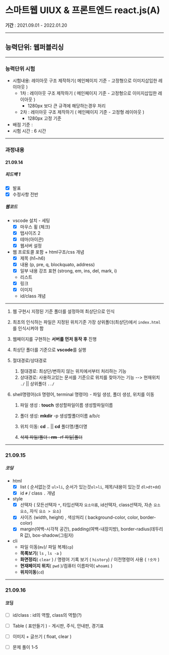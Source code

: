 # 스마트웹 UIUX & 프론트엔드 react.js(A)
**기간** : 2021.09.01 - 2022.01.20

---
## 능력단위: 웹퍼블리싱
---
### 능력단위 시험
 - 시험내용:  레이아웃 구조 제작하기(  메인페이지 기준 - 고정형으로 이미지삽입한 레이아웃 )
    - 1차 : 레이아웃 구조 제작하기 (  메인페이지 기준 - 고정형으로 이미지삽입한 레이아웃 )
      - 1280px 보다 큰 규격에 해당하는경우 처리
    - 2차 : 레이아웃 구조 제작하기 (  메인페이지 기준 - 고정형 레이아웃 )
      - 1280px 고정 기준
 - 배점 기준 : 
 - 시험 시간 :  6 시간

---

### 과정내용

#### 21.09.14

##### 피드백 1 

- [x] 발표
- [x] 수정사항 전반

##### 웹코드

- vscode 설치 - 세팅
  - [x] 마우스 휠 (체크)
  - [x] 탭사이즈 2
  - [x] 테마(아이콘)
  - [x] 웹서버 설정
- 웹 프로토콜 포함 + html구조/css 개념
  - [x] 제목 (h1~h6)
  - [x] 내용 (p, pre, q, blockquato, address)
  - [x] 일부 내용 강조 표현 (strong, em, ins, del, mark, i)
  - 리스트
  - [x] 링크
  - [x] 이미지
  - id/class 개념

---

1. 웹 구현시 지정된 기준 폴더를  설정하여 최상단으로 인식

2. 최초의 인식하는 파일은 지정된 위치기준 가장 상위폴더(최상단)에서 `index.html` 를 인식시켜야 함

3. 웹페이지를 구현하는 **서버를 먼저 동작 후** 진행

4. 최상단 폴더를 기준으로 **vscode**를 실행

5. 절대경로/상대경로

   1. 절대경로: 최상단/변하지 않는 위치에서부터 처리하는 기능
   2. 상대경로: 사용하고있는 문서를 기준으로 위치를 찾아가는 기능 --> 현재위치 `./`  || 상위폴더 `../`

6. shell명령어(cli 명령어, terminal 명령어) - 파일 생성, 폴더 생성, 위치를 이동

   1. 파일 생성 : **touch** 생성할파일이름 생성할파일이름

   2. 폴더 생성: **mkdir** -p 생성할폴더이름 a/b/c

   3. 위치 이동: **cd** ..   || **cd** 폴더명/폴더명

   4. ~~삭제 파일/폴더 : **rm** -rf 파일|폴더~~

      

---

### 21.09.15

##### 코딩

- html
  - [x] list ( 순서없는것 `ul>li`, 순서가 있는것`ol>li`, 제목/내용이 있는것  `dl>dt+dd`)
  - [x] id `#` / class `.` 개념
- style 
  - [x] 선택자 ( 모든선택자 `*`, 타입선택자 `요소이름`, id선택자, class선택자, 자손 `요소 요소`, 자식 `요소 > 요소`)
  - [x] 사이즈 (width, height) , 색상처리 ( background-color, color, border-color)
  - [x] margin(여백-시각적 공간), padding(여백-내장지방), border-radius(데두리 R 값), box-shadow(그림자)
- cli 
  - 파일 이동(`mv`)/ 파일 복제(`cp`)
  - **목록보기**( `ls` , `ls -a` )
  - **화면정리**( `clear` ) / 명령어 기록 보기 ( `history`) / 이전명령어 사용 ( `!숫자` )
  - **현재페이지 위치**( `pwd` )/컴퓨터 이름파악( `whoami` )
  - **위치이동**(`cd`)

---

### 21.09.16

#### 코딩

- [ ] id/class : id의 역할, class의 역할(?)
- [ ] Table ( 표만들기 ) - 게시판, 주식, 안내판, 경기표
- [ ] 이미지 + 글쓰기 ( float, clear )
- [ ] 문제 풀이 1-5
















































